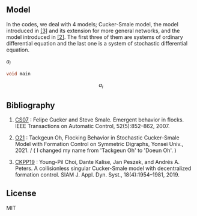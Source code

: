 ## Model
In the codes, we deal with 4 models; Cucker-Smale model, the model introduced in [[3]][(CKPP19)] and its extension for more general networks, and the model introduced in [[2]][(O21)]. The first three of them are systems of ordinary differential equation and the last one is a system of stochastic differential equation.

$a_i$

```c
void main
```

```math
a_i
```

## Bibliography

1. [CS07][(CS07)] : Felipe Cucker and Steve Smale. Emergent behavior in flocks. IEEE Transactions
on Automatic Control, 52(5):852–862, 2007.

2. [O21][(O21)] : Tackgeun Oh, Flocking Behavior in Stochastic Cucker-Smale Model with Formation Control on Symmetric Digraphs, Yonsei Univ., 2021.
/ ( I changed my name from 'Tackgeun Oh' to 'Doeun Oh'. )

3. [CKPP19][(CKPP19)] : Young-Pil Choi, Dante Kalise, Jan Peszek, and Andrés A. Peters. A collisionless
singular Cucker-Smale model with decentralized formation control. SIAM J.
Appl. Dyn. Syst., 18(4):1954–1981, 2019.

## License

MIT

[(CS07)]: https://ieeexplore.ieee.org/document/4200853 "CS07"
[(O21)]: http://www.riss.kr/link?id=T15771814 "O21"
[(CKPP19)]: https://arxiv.org/abs/1807.05177 "CKPP19"
